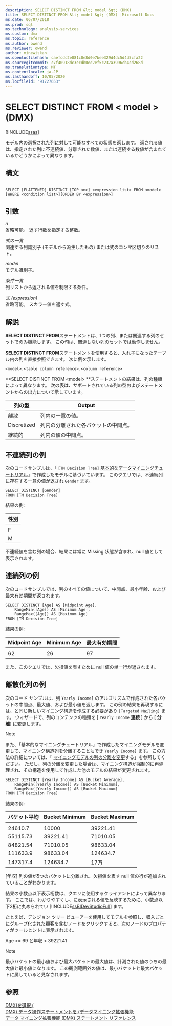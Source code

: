 ```yaml
---
description: SELECT DISTINCT FROM &lt; model &gt; (DMX)
title: SELECT DISTINCT FROM &lt; model &gt; (DMX) |Microsoft Docs
ms.date: 06/07/2018
ms.prod: sql
ms.technology: analysis-services
ms.custom: dmx
ms.topic: reference
ms.author: owend
ms.reviewer: owend
author: minewiskan
ms.openlocfilehash: caefcdc2e081c0e8d0e7bee329d4dc5d4d5cfa22
ms.sourcegitcommit: c7f40918dc3ecdb0ed2ef5c237a3996cb4cd268d
ms.translationtype: MT
ms.contentlocale: ja-JP
ms.lasthandoff: 10/05/2020
ms.locfileid: "91727653"
---
```

# <a name="select-distinct-from-ltmodel-gt-dmx"></a>SELECT DISTINCT FROM &lt; model &gt; (DMX)
[!INCLUDE[ssas](../includes/applies-to-version/ssas.md)]

  モデル内の選択された列に対して可能なすべての状態を返します。 返される値は、指定された列に不連続値、分離された数値、または連続する数値が含まれているかどうかによって異なります。  
  
## <a name="syntax"></a>構文  
  
```  
  
SELECT [FLATTENED] DISTINCT [TOP <n>] <expression list> FROM <model>   
[WHERE <condition list>][ORDER BY <expression>]  
```  
  
## <a name="arguments"></a>引数  
 *n*  
 省略可能。 返す行数を指定する整数。  
  
 *式の一覧*  
 関連する列識別子 (モデルから派生したもの) または式のコンマ区切りのリスト。  
  
 *model*  
 モデル識別子。  
  
 *条件一覧*  
 列リストから返される値を制限する条件。  
  
 *式 (expression)*  
 省略可能。 スカラー値を返す式。  
  
## <a name="remarks"></a>解説  
 **SELECT DISTINCT FROM**ステートメントは、1つの列、または関連する列のセットでのみ機能します。 この句は、関連しない列のセットでは動作しません。  
  
 **SELECT DISTINCT FROM**ステートメントを使用すると、入れ子になったテーブル内の列を直接参照できます。 次に例を示します。  
  
```  
<model>.<table column reference>.<column reference>  
```  
  
 **SELECT DISTINCT FROM \<model> **ステートメントの結果は、列の種類によって異なります。 次の表は、サポートされている列の型およびステートメントからの出力について示しています。  
  
|列の型|Output|  
|-----------------|------------|  
|離散|列内の一意の値。|  
|Discretized|列内の分離された各バケットの中間点。|  
|継続的|列内の値の中間点。|  
  
## <a name="discrete-column-example"></a>不連続列の例  
 次のコードサンプルは、「 `[TM Decision Tree]` [基本的なデータマイニングチュートリアル](/previous-versions/sql/sql-server-2016/ms167167(v=sql.130))」で作成したモデルに基づいています。 このクエリでは、不連続列に存在する一意の値が返され `Gender` ます。  
  
```  
SELECT DISTINCT [Gender]  
FROM [TM Decision Tree]  
```  
  
 結果の例:  
  
|性別|  
|------------|  
||  
|F|  
|M|  
  
 不連続値を含む列の場合、結果には常に Missing 状態が含まれ、null 値として表示されます。  
  
## <a name="continuous-column-example"></a>連続列の例  
 次のコードサンプルでは、列のすべての値について、中間点、最小年齢、および最大有効期間が返されます。  
  
```  
SELECT DISTINCT [Age] AS [Midpoint Age],   
    RangeMin([Age]) AS [Minimum Age],   
    RangeMax([Age]) AS [Maximum Age]  
FROM [TM Decision Tree]  
```  
  
 結果の例:  
  
|Midpoint Age|Minimum Age|最大有効期間|  
|------------------|-----------------|-----------------|  
||||  
|62|26|97|  
  
 また、このクエリでは、欠損値を表すために null 値の単一行が返されます。  
  
## <a name="discretized-column-example"></a>離散化列の例  
 次のコード サンプルは、列 `Yearly Income]` のアルゴリズムで作成された各バケットの中間点、最大値、および最小値を返します。 この例の結果を再現するには、と同じ新しいマイニング構造を作成する必要があり `[Targeted Mailing]` ます。 ウィザードで、列のコンテンツの種類を [ `Yearly Income` **連続** ] から [ **分離**] に変更します。  
  
> [!NOTE]  
>  また、「基本的なマイニングチュートリアル」で作成したマイニングモデルを変更して、マイニング構造列を分離することもでき `Yearly Income]` ます。 この方法の詳細については、「 [マイニングモデルの列の分離を変更](/analysis-services/data-mining/change-the-discretization-of-a-column-in-a-mining-model)する」を参照してください。 ただし、列の分離を変更した場合は、マイニング構造が強制的に再処理され、その構造を使用して作成した他のモデルの結果が変更されます。  
  
```  
SELECT DISTINCT [Yearly Income] AS [Bucket Average],   
    RangeMin([Yearly Income]) AS [Bucket Minimum],   
    RangeMax([Yearly Income]) AS [Bucket Maximum]  
FROM [TM Decision Tree]  
```  
  
 結果の例:  
  
|バケット平均|Bucket Minimum|Bucket Maximum|  
|--------------------|--------------------|--------------------|  
||||  
|24610.7|10000|39221.41|  
|55115.73|39221.41|71010.05|  
|84821.54|71010.05|98633.04|  
|111633.9|98633.04|124634.7|  
|147317.4|124634.7|17万|  
  
 [年収] 列の値が5つのバケットに分離され、欠損値を表す null 値の行が追加されていることがわかります。  
  
 結果の小数点以下表示桁数は、クエリに使用するクライアントによって異なります。 ここでは、わかりやすくし、に表示される値を反映するために、小数点以下2桁に丸められてい [!INCLUDE[ssBIDevStudioFull](../includes/ssbidevstudiofull-md.md)] ます。  
  
 たとえば、デシジョン ツリー ビューアーを使用してモデルを参照し、収入ごとにグループ化された顧客を含むノードをクリックすると、次のノードのプロパティがツールヒントに表示されます。  
  
 Age >= 69 と年収 < 39221.41  
  
> [!NOTE]  
>  最小バケットの最小値および最大バケットの最大値は、計測された値のうちの最大値と最小値になります。 この観測範囲外の値は、最小バケットと最大バケットに属していると見なされます。  
  
## <a name="see-also"></a>参照  
 [DMX&#41;を選択 &#40;](../dmx/select-dmx.md)   
 [DMX&#41; データ操作ステートメントを &#40;データマイニング拡張機能](../dmx/dmx-statements-data-manipulation.md)   
 [データ マイニング拡張機能 &#40;DMX&#41; ステートメント リファレンス](../dmx/data-mining-extensions-dmx-statements.md)  
  
